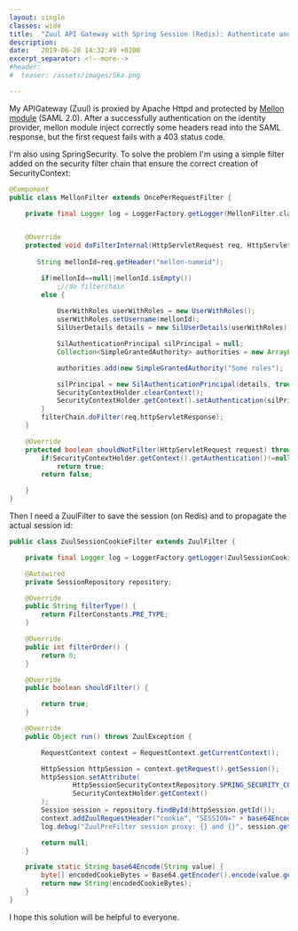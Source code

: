 ```yaml
---
layout: single
classes: wide
title:  "Zuul API Gateway with Spring Session (Redis): Authenticate and Route in same request with Apache module Mellon (SAML)"
description: 
date:   2019-06-28 14:32:49 +0200
excerpt_separator: <!--more-->
#header:
#  teaser: /assets/images/Ska.png

---
```

My APIGateway (Zuul) is proxied by Apache Httpd and protected by [Mellon module][1] (SAML 2.0). After a successfully authentication on the identity provider, mellon module inject correctly some headers read into the SAML response, but the first request fails with a 403 status code. 
<!--more-->
I'm also using SpringSecurity. To solve the problem I'm using a simple filter added on the security filter chain that ensure the correct creation of SecurityContext:

```java
@Component
public class MellonFilter extends OncePerRequestFilter {

    private final Logger log = LoggerFactory.getLogger(MellonFilter.class);


    @Override
    protected void doFilterInternal(HttpServletRequest req, HttpServletResponse httpServletResponse, FilterChain filterChain) throws ServletException, IOException {
 
       String mellonId=req.getHeader("mellon-nameid");

        if(mellonId==null||mellonId.isEmpty())
            ;//do filterchain
        else {
            
            UserWithRoles userWithRoles = new UserWithRoles();
            userWithRoles.setUsername(mellonId);
            SilUserDetails details = new SilUserDetails(userWithRoles);

            SilAuthenticationPrincipal silPrincipal = null;
            Collection<SimpleGrantedAuthority> authorities = new ArrayList<>();

            authorities.add(new SimpleGrantedAuthority("Some roles");

            silPrincipal = new SilAuthenticationPrincipal(details, true, authorities);
            SecurityContextHolder.clearContext();
            SecurityContextHolder.getContext().setAuthentication(silPrincipal);
        }
        filterChain.doFilter(req,httpServletResponse);
    }

    @Override
    protected boolean shouldNotFilter(HttpServletRequest request) throws ServletException {
        if(SecurityContextHolder.getContext().getAuthentication()!=null&&SecurityContextHolder.getContext().getAuthentication() instanceof SilAuthenticationPrincipal)
            return true;
        return false;

    }
}
```

Then I need a ZuulFilter to save the session (on Redis) and to propagate the actual session id:


```java
public class ZuulSessionCookieFilter extends ZuulFilter {

    private final Logger log = LoggerFactory.getLogger(ZuulSessionCookieFilter.class);

    @Autowired
    private SessionRepository repository;

    @Override
    public String filterType() {
        return FilterConstants.PRE_TYPE;
    }

    @Override
    public int filterOrder() {
        return 0;
    }

    @Override
    public boolean shouldFilter() {

        return true;
    }

    @Override
    public Object run() throws ZuulException {

        RequestContext context = RequestContext.getCurrentContext();

        HttpSession httpSession = context.getRequest().getSession();
        httpSession.setAttribute(
                HttpSessionSecurityContextRepository.SPRING_SECURITY_CONTEXT_KEY,
                SecurityContextHolder.getContext()
        );
        Session session = repository.findById(httpSession.getId());
        context.addZuulRequestHeader("cookie", "SESSION=" + base64Encode(httpSession.getId()));
        log.debug("ZuulPreFilter session proxy: {} and {}", session.getId(),httpSession.getId());

        return null;
    }

    private static String base64Encode(String value) {
        byte[] encodedCookieBytes = Base64.getEncoder().encode(value.getBytes());
        return new String(encodedCookieBytes);
    }
}
```

I hope this solution will be helpful to everyone.


  [1]: https://github.com/Uninett/mod_auth_mellon